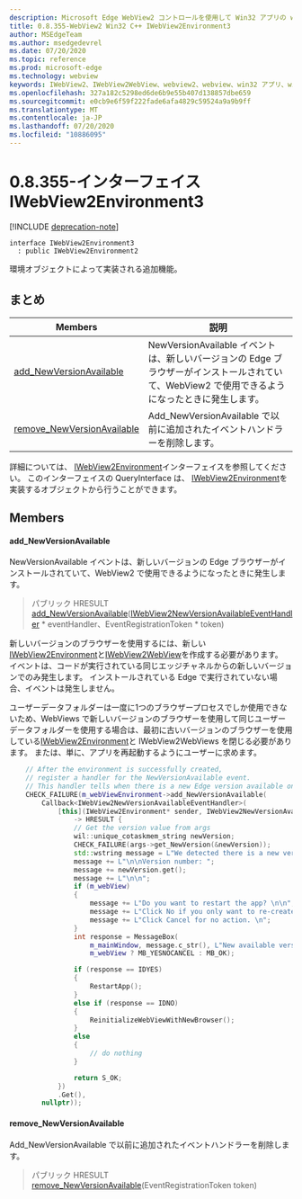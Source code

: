 ```yaml
---
description: Microsoft Edge WebView2 コントロールを使用して Win32 アプリの web コンテンツをホストする
title: 0.8.355-WebView2 Win32 C++ IWebView2Environment3
author: MSEdgeTeam
ms.author: msedgedevrel
ms.date: 07/20/2020
ms.topic: reference
ms.prod: microsoft-edge
ms.technology: webview
keywords: IWebView2、IWebView2WebView、webview2、webview、win32 アプリ、win32、edge
ms.openlocfilehash: 327a182c5298ed6de6b9e55b407d138857dbe659
ms.sourcegitcommit: e0cb9e6f59f222fade6afa4829c59524a9a9b9ff
ms.translationtype: MT
ms.contentlocale: ja-JP
ms.lasthandoff: 07/20/2020
ms.locfileid: "10886095"
---
```

# 0.8.355-インターフェイス IWebView2Environment3 

[!INCLUDE [deprecation-note](../../includes/deprecation-note.md)]

```
interface IWebView2Environment3
  : public IWebView2Environment2
```

環境オブジェクトによって実装される追加機能。

## まとめ

 Members                        | 説明
--------------------------------|---------------------------------------------
[add_NewVersionAvailable](#add_newversionavailable) | NewVersionAvailable イベントは、新しいバージョンの Edge ブラウザーがインストールされていて、WebView2 で使用できるようになったときに発生します。
[remove_NewVersionAvailable](#remove_newversionavailable) | Add_NewVersionAvailable で以前に追加されたイベントハンドラーを削除します。

詳細については、 [IWebView2Environment](IWebView2Environment.md)インターフェイスを参照してください。 このインターフェイスの QueryInterface は、 [IWebView2Environment](IWebView2Environment.md)を実装するオブジェクトから行うことができます。

## Members

#### add_NewVersionAvailable 

NewVersionAvailable イベントは、新しいバージョンの Edge ブラウザーがインストールされていて、WebView2 で使用できるようになったときに発生します。

> パブリック HRESULT [add_NewVersionAvailable](#add_newversionavailable)([IWebView2NewVersionAvailableEventHandler](IWebView2NewVersionAvailableEventHandler.md) * eventHandler、EventRegistrationToken * token)

新しいバージョンのブラウザーを使用するには、新しい[IWebView2Environment](IWebView2Environment.md)と[IWebView2WebView](IWebView2WebView.md)を作成する必要があります。 イベントは、コードが実行されている同じエッジチャネルからの新しいバージョンでのみ発生します。 インストールされている Edge で実行されていない場合、イベントは発生しません。

ユーザーデータフォルダーは一度に1つのブラウザープロセスでしか使用できないため、WebViews で新しいバージョンのブラウザーを使用して同じユーザーデータフォルダーを使用する場合は、最初に古いバージョンのブラウザーを使用している[IWebView2Environment](IWebView2Environment.md)と IWebView2WebViews を閉じる必要があります。 または、単に、アプリを再起動するようにユーザーに求めます。

```cpp
    // After the environment is successfully created,
    // register a handler for the NewVersionAvailable event.
    // This handler tells when there is a new Edge version available on the machine.
    CHECK_FAILURE(m_webViewEnvironment->add_NewVersionAvailable(
        Callback<IWebView2NewVersionAvailableEventHandler>(
            [this](IWebView2Environment* sender, IWebView2NewVersionAvailableEventArgs* args)
                -> HRESULT {
                // Get the version value from args
                wil::unique_cotaskmem_string newVersion;
                CHECK_FAILURE(args->get_NewVersion(&newVersion));
                std::wstring message = L"We detected there is a new version for the browser.";
                message += L"\n\nVersion number: ";
                message += newVersion.get();
                message += L"\n\n";
                if (m_webView)
                {
                    message += L"Do you want to restart the app? \n\n";
                    message += L"Click No if you only want to re-create the webviews. \n";
                    message += L"Click Cancel for no action. \n";
                }
                int response = MessageBox(
                    m_mainWindow, message.c_str(), L"New available version",
                    m_webView ? MB_YESNOCANCEL : MB_OK);

                if (response == IDYES)
                {
                    RestartApp();
                }
                else if (response == IDNO)
                {
                    ReinitializeWebViewWithNewBrowser();
                }
                else
                {
                    // do nothing
                }

                return S_OK;
            })
            .Get(),
        nullptr));
```

#### remove_NewVersionAvailable 

Add_NewVersionAvailable で以前に追加されたイベントハンドラーを削除します。

> パブリック HRESULT [remove_NewVersionAvailable](#remove_newversionavailable)(EventRegistrationToken token)

